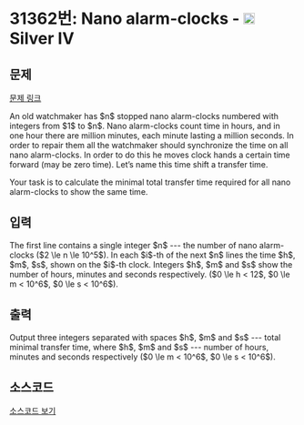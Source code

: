 # 31362번: Nano alarm-clocks - <img src="https://static.solved.ac/tier_small/7.svg" style="height:20px" /> Silver IV

<!-- performance -->

<!-- 문제 제출 후 깃허브에 푸시를 했을 때 제출한 코드의 성능이 입력될 공간입니다.-->

<!-- end -->

## 문제

[문제 링크](https://boj.kr/31362)


<p>An old watchmaker has $n$ stopped nano alarm-clocks numbered with integers from $1$ to $n$. Nano alarm-clocks count time in hours, and in one hour there are million minutes, each minute lasting a million seconds. In order to repair them all the watchmaker should synchronize the time on all nano alarm-clocks. In order to do this he moves clock hands a certain time forward (may be zero time). Let’s name this time shift a transfer time.</p>

<p>Your task is to calculate the minimal total transfer time required for all nano alarm-clocks to show the same time.</p>



## 입력


<p>The first line contains a single integer $n$ --- the number of nano alarm-clocks ($2 \le n \le 10^5$). In each $i$-th of the next $n$ lines the time $h$, $m$, $s$, shown on the $i$-th clock. Integers $h$, $m$ and $s$ show the number of hours, minutes and seconds respectively. ($0 \le h &lt; 12$, $0 \le m &lt; 10^6$, $0 \le s &lt; 10^6$).</p>



## 출력


<p>Output three integers separated with spaces $h$, $m$ and $s$ --- total minimal transfer time, where $h$, $m$ and $s$ --- number of hours, minutes and seconds respectively ($0 \le m &lt; 10^6$, $0 \le s &lt; 10^6$).</p>



## 소스코드

[소스코드 보기](Nano%20alarm-clocks.cpp)